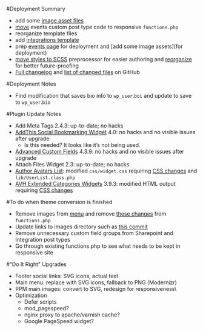 #Deployment Summary
 - add some [image asset files](https://github.com/Pressed-Solutions/IT-ROI-dev/tree/develop/assets)
 - [move](https://github.com/Pressed-Solutions/IT-ROI-dev/commit/eb01a51f699ffb840356c021bc60e473654c7176) events custom post type code to responsive `functions.php`
 - reorganize template files
 - add [integrations template](https://github.com/Pressed-Solutions/IT-ROI-dev/commit/34a67bc7cd668783b3c89c6af8eb4c5e3a9148c5)
 - prep [events page](http://dev.itroisolutions.com/events/) for deployment and [add some image assets](for deployment)
 - [move styles to SCSS](https://github.com/Pressed-Solutions/IT-ROI-dev/commit/9f4da4c4adee2e3499dee5c6d2a3bba3cb10d9c2) preprocessor for easier authoring and [reorganize](https://github.com/Pressed-Solutions/IT-ROI-dev/commit/3d701880e833b079d5e0010d0c3ace8cd22a0cbd) for better future-proofing
 - [Full changelog](https://github.com/Pressed-Solutions/IT-ROI-dev/compare/develop) and [list of changed files](https://github.com/Pressed-Solutions/IT-ROI-dev/compare/develop#files_bucket) on GitHub

#Deployment Notes
 - Find modification that saves bio info to `wp_user`.`boi` and update to save to `wp_user`.`bio`

#Plugin Update Notes
 - Add Meta Tags 2.4.3: up-to-date; no hacks
 - [AddThis Social Bookmarking Widget](https://downloads.wordpress.org/plugin/addthis.4.0.zip) 4.0: no hacks and no visible issues after upgrade
    - Is this needed? It looks like it’s not being used.
 - [Advanced Custom Fields](https://downloads.wordpress.org/plugin/advanced-custom-fields.zip) 4.3.9: no hacks and no visible issues after upgrade
 - Attach Files Widget 2.3: up-to-date; no hacks
 - [Author Avatars List](https://downloads.wordpress.org/plugin/author-avatars.zip): modified `css/widget.css` requiring [CSS changes](https://github.com/Pressed-Solutions/IT-ROI-dev/commit/75ede7bb6b82c48bbaaf9a27b7e7ab8a9ce3660b#diff-86ed41681bbb27c77962aa2fc5e26a72R962) and `lib/UserList.class.php`
 - [AVH Extended Categories Widgets](https://downloads.wordpress.org/plugin/extended-categories-widget.3.9.3.zip) 3.9.3: modified HTML output requiring [CSS changes](https://github.com/Pressed-Solutions/IT-ROI-dev/commit/c3ec8f997fcc13e57b976d2e5d4339b8751ffa6a#diff-1)

#To do when theme conversion is finished
 - Remove images from [menu](https://itroisolutions.com/wp-admin/nav-menus.php) and remove [these changes](https://github.com/macbookandrew/IT-ROI-dev/commit/944cef2) from `functions.php`
 - Update links to images directory such as [this commit](https://github.com/Pressed-Solutions/IT-ROI-dev/commit/3bfd09dc040f4f8046081360e2771929ac1c7aaf)
 - Remove unnecessary custom field groups from Sharepoint and Integration post types
 - Go through existing functions.php to see what needs to be kept in responsive site

#“Do It Right” Upgrades
 - Footer social links: SVG icons, actual text
 - Main menu: replace with SVG icons, fallback to PNG (Modernizr)
 - PPM main images: convert to SVG, redesign for responsiveness\
 - Optimization
     - Defer scripts
     - mod_pagespeed?
     - nginx proxy to apache/varnish cache?
     - Google PageSpeed widget?
